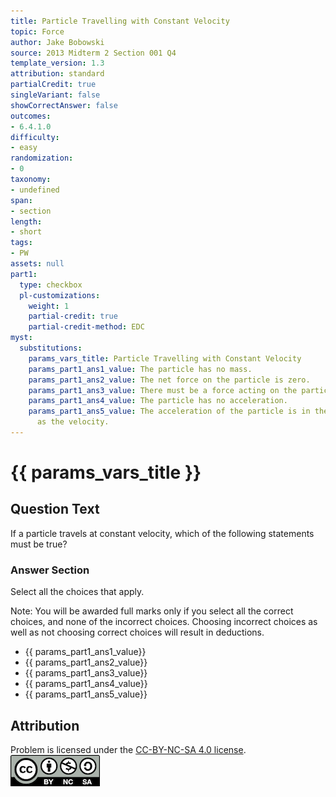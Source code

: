 ```yaml
---
title: Particle Travelling with Constant Velocity
topic: Force
author: Jake Bobowski
source: 2013 Midterm 2 Section 001 Q4
template_version: 1.3
attribution: standard
partialCredit: true
singleVariant: false
showCorrectAnswer: false
outcomes:
- 6.4.1.0
difficulty:
- easy
randomization:
- 0
taxonomy:
- undefined
span:
- section
length:
- short
tags:
- PW
assets: null
part1:
  type: checkbox
  pl-customizations:
    weight: 1
    partial-credit: true
    partial-credit-method: EDC
myst:
  substitutions:
    params_vars_title: Particle Travelling with Constant Velocity
    params_part1_ans1_value: The particle has no mass.
    params_part1_ans2_value: The net force on the particle is zero.
    params_part1_ans3_value: There must be a force acting on the particle.
    params_part1_ans4_value: The particle has no acceleration.
    params_part1_ans5_value: The acceleration of the particle is in the same direction
      as the velocity.
---
```

# {{ params_vars_title }}

## Question Text

If a particle travels at constant velocity, which of the following statements must be true?

### Answer Section

Select all the choices that apply.

Note: You will be awarded full marks only if you select all the correct choices, and none of the incorrect choices. Choosing incorrect choices as well as not choosing correct choices will result in deductions.

- {{ params_part1_ans1_value}}
- {{ params_part1_ans2_value}}
- {{ params_part1_ans3_value}}
- {{ params_part1_ans4_value}}
- {{ params_part1_ans5_value}}

## Attribution

Problem is licensed under the [CC-BY-NC-SA 4.0 license](https://creativecommons.org/licenses/by-nc-sa/4.0/).<br> ![The Creative Commons 4.0 license requiring attribution-BY, non-commercial-NC, and share-alike-SA license.](https://raw.githubusercontent.com/firasm/bits/master/by-nc-sa.png)